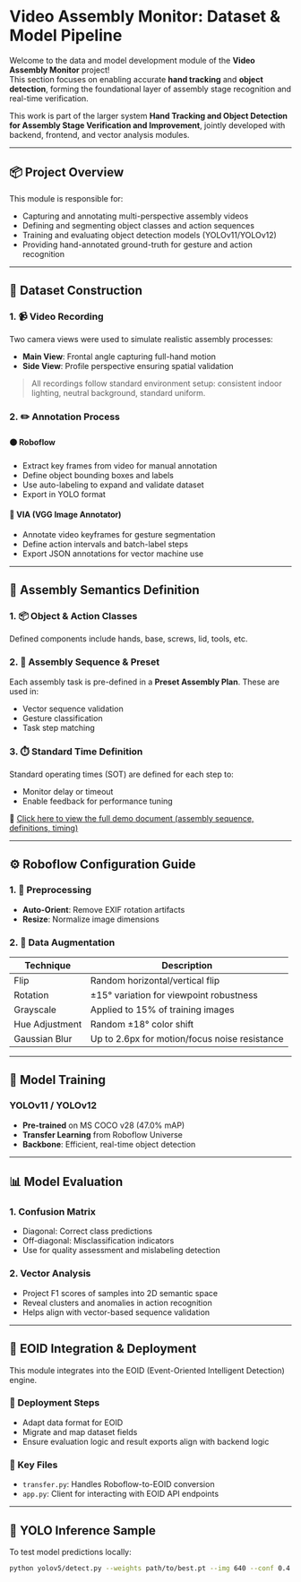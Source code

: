 # Video Assembly Monitor: Dataset & Model Pipeline

Welcome to the data and model development module of the **Video Assembly Monitor** project!  
This section focuses on enabling accurate **hand tracking** and **object detection**, forming the foundational layer of assembly stage recognition and real-time verification.

This work is part of the larger system **Hand Tracking and Object Detection for Assembly Stage Verification and Improvement**, jointly developed with backend, frontend, and vector analysis modules.

---

## 📦 Project Overview

This module is responsible for:

- Capturing and annotating multi-perspective assembly videos
- Defining and segmenting object classes and action sequences
- Training and evaluating object detection models (YOLOv11/YOLOv12)
- Providing hand-annotated ground-truth for gesture and action recognition

---

## 🎥 Dataset Construction

### 1. 📹 Video Recording

Two camera views were used to simulate realistic assembly processes:

- **Main View**: Frontal angle capturing full-hand motion
- **Side View**: Profile perspective ensuring spatial validation

> All recordings follow standard environment setup: consistent indoor lighting, neutral background, standard uniform.

### 2. ✏️ Annotation Process

#### 🟠 Roboflow

- Extract key frames from video for manual annotation
- Define object bounding boxes and labels
- Use auto-labeling to expand and validate dataset
- Export in YOLO format

#### 🔵 VIA (VGG Image Annotator)

- Annotate video keyframes for gesture segmentation
- Define action intervals and batch-label steps
- Export JSON annotations for vector machine use

---

## 🧩 Assembly Semantics Definition

### 1. 📦 Object & Action Classes

Defined components include hands, base, screws, lid, tools, etc.

### 2. 🔁 Assembly Sequence & Preset

Each assembly task is pre-defined in a **Preset Assembly Plan**. These are used in:

- Vector sequence validation
- Gesture classification
- Task step matching

### 3. ⏱️ Standard Time Definition

Standard operating times (SOT) are defined for each step to:

- Monitor delay or timeout
- Enable feedback for performance tuning

📄 [Click here to view the full demo document (assembly sequence, definitions, timing)](your-demo-link-here)

---

## ⚙️ Roboflow Configuration Guide

### 1. 🧹 Preprocessing

- **Auto-Orient**: Remove EXIF rotation artifacts
- **Resize**: Normalize image dimensions

### 2. 🔄 Data Augmentation

| Technique        | Description                                      |
|------------------|--------------------------------------------------|
| Flip             | Random horizontal/vertical flip                  |
| Rotation         | ±15° variation for viewpoint robustness          |
| Grayscale        | Applied to 15% of training images                |
| Hue Adjustment   | Random ±18° color shift                          |
| Gaussian Blur    | Up to 2.6px for motion/focus noise resistance    |

---

## 🧠 Model Training

### YOLOv11 / YOLOv12

- **Pre-trained** on MS COCO v28 (47.0% mAP)
- **Transfer Learning** from Roboflow Universe
- **Backbone**: Efficient, real-time object detection

---

## 📊 Model Evaluation

### 1. Confusion Matrix

- Diagonal: Correct class predictions  
- Off-diagonal: Misclassification indicators  
- Use for quality assessment and mislabeling detection

### 2. Vector Analysis

- Project F1 scores of samples into 2D semantic space  
- Reveal clusters and anomalies in action recognition  
- Helps align with vector-based sequence validation

---

## 🔄 EOID Integration & Deployment

This module integrates into the EOID (Event-Oriented Intelligent Detection) engine.

### 📂 Deployment Steps

- Adapt data format for EOID  
- Migrate and map dataset fields  
- Ensure evaluation logic and result exports align with backend logic

### 🧾 Key Files

- `transfer.py`: Handles Roboflow-to-EOID conversion  
- `app.py`: Client for interacting with EOID API endpoints  

---

## 🤖 YOLO Inference Sample

To test model predictions locally:

```bash
python yolov5/detect.py --weights path/to/best.pt --img 640 --conf 0.4 --source your_image_or_video.mp4
